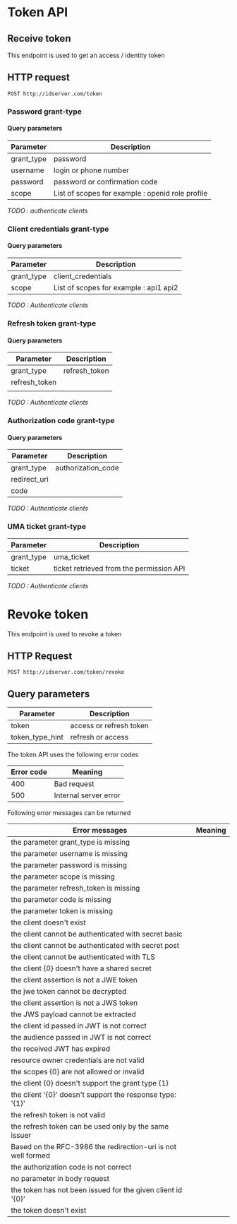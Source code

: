 # Token API

## Receive token

This endpoint is used to get an access / identity token

## HTTP request

``POST http://idserver.com/token``

### Password grant-type

#### Query parameters

| Parameter  | Description                                      |
| ---------- | ------------------------------------------------ |
| grant_type | password                                         |
| username   | login or phone number                            |
| password   | password or confirmation code                    |
| scope      | List of scopes for example : openid role profile |

*TODO : authenticate clients*

### Client credentials grant-type

#### Query parameters

| Parameter  | Description                            |
| ---------- | -------------------------------------- |
| grant_type | client_credentials                     |
| scope      | List of scopes for example : api1 api2 |

*TODO : Authenticate clients*

### Refresh token grant-type

#### Query parameters

| Parameter     | Description   |
| ------------- | ------------- |
| grant_type    | refresh_token |
| refresh_token |               |
|               |               |

*TODO : Authenticate clients*

### Authorization code grant-type

#### Query parameters

| Parameter    | Description        |
| ------------ | ------------------ |
| grant_type   | authorization_code |
| redirect_uri |                    |
| code         |                    |

*TODO : Authenticate clients*

### UMA ticket grant-type

| Parameter  | Description                                    |
| ---------- | ---------------------------------------------- |
| grant_type | uma_ticket                                     |
| ticket     | ticket retrieved from the permission API       |

*TODO : Authenticate clients*

# Revoke token

This endpoint is used to revoke a token

## HTTP Request

`POST http://idserver.com/token/revoke`

## Query parameters

| Parameter       | Description             |
| --------------- | ----------------------- |
| token           | access or refresh token |
| token_type_hint | refresh or access       |


The token API uses the following error codes 

| Error code | Meaning               |
| ---------- | --------------------- |
| 400        | Bad request           |
| 500        | Internal server error |

Following error messages can be returned

| Error messages                                               | Meaning |
| ------------------------------------------------------------ | ------- |
| the parameter grant_type is missing                          |         |
| the parameter username is missing                            |         |
| the parameter password is missing                            |         |
| the parameter scope is missing                               |         |
| the parameter refresh_token is missing                       |         |
| the parameter code is missing                                |         |
| the parameter token is missing                               |         |
| the client doesn't exist                                     |         |
| the client cannot be authenticated with secret basic         |         |
| the client cannot be authenticated with secret post          |         |
| the client cannot be authenticated with TLS                  |         |
| the client {0} doesn't have a shared secret                  |         |
| the client assertion is not a JWE token                      |         |
| the jwe token cannot be decrypted                            |         |
| the client assertion is not a JWS token                      |         |
| the JWS payload cannot be extracted                          |         |
| the client id passed in JWT is not correct                   |         |
| the audience passed in JWT is not correct                    |         |
| the received JWT has expired                                 |         |
| resource owner credentials are not valid                     |         |
| the scopes {0} are not allowed or invalid                    |         |
| the client {0} doesn't support the grant type {1}            |         |
| the client '{0}' doesn't support the response type: '{1}'    |         |
| the refresh token is not valid                               |         |
| the refresh token can be used only by the same issuer        |         |
| Based on the RFC-3986 the redirection-uri is not well formed |         |
| the authorization code is not correct                        |         |
| no parameter in body request                                 |         |
| the token has not been issued for the given client id '{0}'  |         |
| the token doesn't exist                                      |         |
